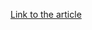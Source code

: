 [Link to the article](https://deependresearch.org/2021/03/renewed-sidewinder-activity-in-south.html)
